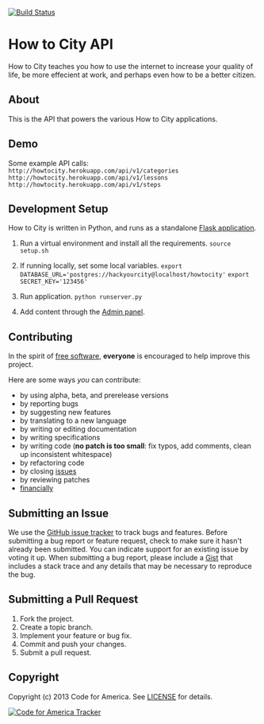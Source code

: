 [![Build Status](https://travis-ci.org/codeforamerica/howtocity-api.png)](https://travis-ci.org/codeforamerica/howtocity-api)

How to City API
=========

How to City teaches you how to use the internet to increase your quality of life, be more effecient at work, and perhaps even how to be a better citizen.

## <a name="about"></a>About
This is the API that powers the various How to City applications.

## <a name="demo"></a>Demo
Some example API calls:
	`http://howtocity.herokuapp.com/api/v1/categories`
	`http://howtocity.herokuapp.com/api/v1/lessons`
	`http://howtocity.herokuapp.com/api/v1/steps`

## <a name="development-setup"></a>Development Setup

How to City is written in Python, and runs as a standalone [Flask application](http://flask.pocoo.org/).

1. Run a virtual environment and install all the requirements.
	`source setup.sh`

2. If running locally, set some local variables.
	`export DATABASE_URL='postgres://hackyourcity@localhost/howtocity'`
	`export SECRET_KEY='123456'`

3. Run application.
    `python runserver.py`

4. Add content through the [Admin panel](http://127.0.0.1:5000/api/admin/categoryview/).

## <a name="contributing"></a>Contributing
In the spirit of [free software][free-sw], **everyone** is encouraged to help
improve this project.

[free-sw]: http://www.fsf.org/licensing/essays/free-sw.html

Here are some ways *you* can contribute:

* by using alpha, beta, and prerelease versions
* by reporting bugs
* by suggesting new features
* by translating to a new language
* by writing or editing documentation
* by writing specifications
* by writing code (**no patch is too small**: fix typos, add comments, clean up
  inconsistent whitespace)
* by refactoring code
* by closing [issues][]
* by reviewing patches
* [financially][]

[issues]: https://github.com/codeforamerica/howtocity/issues
[financially]: https://secure.codeforamerica.org/page/contribute

## <a name="issues"></a>Submitting an Issue
We use the [GitHub issue tracker][issues] to track bugs and features. Before
submitting a bug report or feature request, check to make sure it hasn't
already been submitted. You can indicate support for an existing issue by
voting it up. When submitting a bug report, please include a [Gist][] that
includes a stack trace and any details that may be necessary to reproduce the
bug.

[gist]: https://gist.github.com/

## <a name="pulls"></a>Submitting a Pull Request
1. Fork the project.
2. Create a topic branch.
3. Implement your feature or bug fix.
4. Commit and push your changes.
5. Submit a pull request.

## <a name="copyright"></a>Copyright
Copyright (c) 2013 Code for America. See [LICENSE][] for details.

[license]: https://github.com/codeforamerica/howtocity

[![Code for America Tracker](http://stats.codeforamerica.org/codeforamerica/howtocity.png)](http://stats.codeforamerica.org/projects/howtocity)
